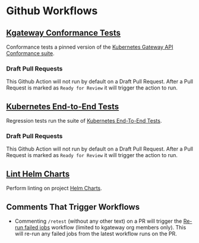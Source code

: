 # Github Workflows

## [Kgateway Conformance Tests](./regression-tests.yaml)
Conformance tests a pinned version of the [Kubernetes Gateway API Conformance suite](https://github.com/kubernetes-sigs/gateway-api/blob/main/conformance/conformance_test.go).

### Draft Pull Requests
This Github Action will not run by default on a Draft Pull Request. After a Pull Request is marked as `Ready for Review`
it will trigger the action to run.

## [Kubernetes End-to-End Tests](./pr-kubernetes-tests.yaml)
Regression tests run the suite of [Kubernetes End-To-End Tests](https://github.com/kgateway-dev/kgateway/tree/main/test/kubernetes/e2e).

### Draft Pull Requests
This Github Action will not run by default on a Draft Pull Request. After a Pull Request is marked as `Ready for Review`
it will trigger the action to run.

## [Lint Helm Charts](./lint-helm.yaml)
Perform linting on project [Helm Charts](../../install/helm/README.md).

## Comments That Trigger Workflows
- Commenting `/retest` (without any other text) on a PR will trigger the [Re-run failed jobs](./retest.yaml) workflow (limited to kgateway org members only). This will re-run any failed jobs from the latest workflow runs on the PR.
